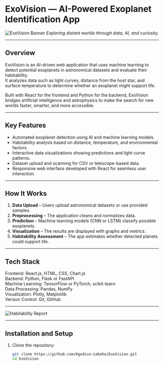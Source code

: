 # ExoVision — AI-Powered Exoplanet Identification App

![ExoVision Banner](./assets/banner.png)
*Exploring distant worlds through data, AI, and curiosity.*

---

## Overview

ExoVision is an AI-driven web application that uses machine learning to detect potential exoplanets in astronomical datasets and evaluate their habitability.  
It analyzes data such as light curves, distance from the host star, and surface temperature to determine whether an exoplanet might support life.

Built with React for the frontend and Python for the backend, ExoVision bridges artificial intelligence and astrophysics to make the search for new worlds faster, smarter, and more accessible.

---

## Key Features

- Automated exoplanet detection using AI and machine learning models.  
- Habitability analysis based on distance, temperature, and environmental factors.  
- Interactive data visualizations showing predictions and light curve patterns.  
- Dataset upload and scanning for CSV or telescope-based data.  
- Responsive web interface developed with React for seamless user interaction.

---

## How It Works

1. **Data Upload** – Users upload astronomical datasets or use provided samples.  
2. **Preprocessing** – The application cleans and normalizes data.  
3. **Prediction** – Machine learning models (CNN or LSTM) classify possible exoplanets.  
4. **Visualization** – The results are displayed with graphs and metrics.  
5. **Habitability Assessment** – The app estimates whether detected planets could support life.

---

## Tech Stack

Frontend: React.js, HTML, CSS, Chart.js  
Backend: Python, Flask or FastAPI  
Machine Learning: TensorFlow or PyTorch, scikit-learn  
Data Processing: Pandas, NumPy  
Visualization: Plotly, Matplotlib  
Version Control: Git, GitHub

---

![Habitability Report](./assets/habitability.png)

---

## Installation and Setup

1. Clone the repository:
   ```bash
   git clone https://github.com/Kgodiso-Leboho/ExoVision.git
   cd ExoVision
